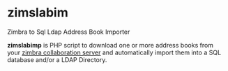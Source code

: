 zimslabim
=========

Zimbra to Sql Ldap Address Book Importer

__zimslabimp__ is PHP script to download one or more address books from your [zimbra collaboration server](http://www.zimbra.com) and automatically import them into a SQL database and/or a LDAP Directory.
